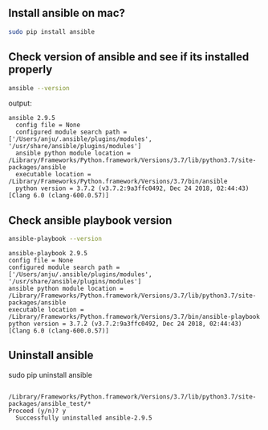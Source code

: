 ##  Install ansible on mac?
```bash
sudo pip install ansible
```


## Check version of ansible and see if its installed properly

```bash
ansible --version
```
output:
```
ansible 2.9.5
  config file = None
  configured module search path = ['/Users/anju/.ansible/plugins/modules', '/usr/share/ansible/plugins/modules']
  ansible python module location = /Library/Frameworks/Python.framework/Versions/3.7/lib/python3.7/site-packages/ansible
  executable location = /Library/Frameworks/Python.framework/Versions/3.7/bin/ansible
  python version = 3.7.2 (v3.7.2:9a3ffc0492, Dec 24 2018, 02:44:43) [Clang 6.0 (clang-600.0.57)]
  ```

  ## Check ansible playbook version

  ```bash
  ansible-playbook --version
  ```

  ```
  ansible-playbook 2.9.5
  config file = None
  configured module search path = ['/Users/anju/.ansible/plugins/modules', '/usr/share/ansible/plugins/modules']
  ansible python module location = /Library/Frameworks/Python.framework/Versions/3.7/lib/python3.7/site-packages/ansible
  executable location = /Library/Frameworks/Python.framework/Versions/3.7/bin/ansible-playbook
  python version = 3.7.2 (v3.7.2:9a3ffc0492, Dec 24 2018, 02:44:43) [Clang 6.0 (clang-600.0.57)]
  ```

  ## Uninstall ansible

  sudo pip uninstall ansible

```
   /Library/Frameworks/Python.framework/Versions/3.7/lib/python3.7/site-packages/ansible_test/*
Proceed (y/n)? y
  Successfully uninstalled ansible-2.9.5
  
```
  